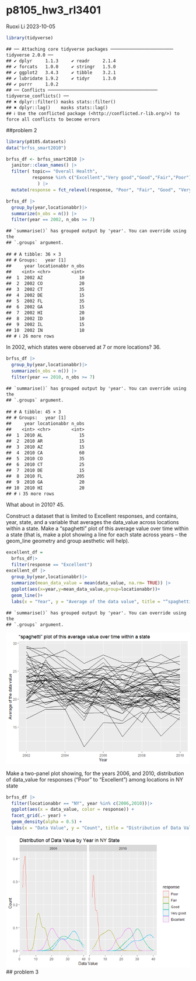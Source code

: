 p8105_hw3_rl3401
================
Ruoxi Li
2023-10-05

``` r
library(tidyverse)
```

    ## ── Attaching core tidyverse packages ──────────────────────── tidyverse 2.0.0 ──
    ## ✔ dplyr     1.1.3     ✔ readr     2.1.4
    ## ✔ forcats   1.0.0     ✔ stringr   1.5.0
    ## ✔ ggplot2   3.4.3     ✔ tibble    3.2.1
    ## ✔ lubridate 1.9.2     ✔ tidyr     1.3.0
    ## ✔ purrr     1.0.2     
    ## ── Conflicts ────────────────────────────────────────── tidyverse_conflicts() ──
    ## ✖ dplyr::filter() masks stats::filter()
    ## ✖ dplyr::lag()    masks stats::lag()
    ## ℹ Use the conflicted package (<http://conflicted.r-lib.org/>) to force all conflicts to become errors

\##problem 2

``` r
library(p8105.datasets)
data("brfss_smart2010") 
```

``` r
brfss_df <- brfss_smart2010 |>
  janitor::clean_names() |>
  filter( topic== "Overall Health",
          response %in% c("Excellent","Very good","Good","Fair","Poor")
            ) |>
  mutate(response = fct_relevel(response, "Poor", "Fair", "Good", "Very good", "Excellent"))
```

``` r
brfss_df |>
  group_by(year,locationabbr)|>
  summarize(n_obs = n()) |>
  filter(year == 2002, n_obs >= 7)
```

    ## `summarise()` has grouped output by 'year'. You can override using the
    ## `.groups` argument.

    ## # A tibble: 36 × 3
    ## # Groups:   year [1]
    ##     year locationabbr n_obs
    ##    <int> <chr>        <int>
    ##  1  2002 AZ              10
    ##  2  2002 CO              20
    ##  3  2002 CT              35
    ##  4  2002 DE              15
    ##  5  2002 FL              35
    ##  6  2002 GA              15
    ##  7  2002 HI              20
    ##  8  2002 ID              10
    ##  9  2002 IL              15
    ## 10  2002 IN              10
    ## # ℹ 26 more rows

In 2002, which states were observed at 7 or more locations? 36.

``` r
brfss_df |>
  group_by(year,locationabbr)|>
  summarize(n_obs = n()) |>
  filter(year == 2010, n_obs >= 7)
```

    ## `summarise()` has grouped output by 'year'. You can override using the
    ## `.groups` argument.

    ## # A tibble: 45 × 3
    ## # Groups:   year [1]
    ##     year locationabbr n_obs
    ##    <int> <chr>        <int>
    ##  1  2010 AL              15
    ##  2  2010 AR              15
    ##  3  2010 AZ              15
    ##  4  2010 CA              60
    ##  5  2010 CO              35
    ##  6  2010 CT              25
    ##  7  2010 DE              15
    ##  8  2010 FL             205
    ##  9  2010 GA              20
    ## 10  2010 HI              20
    ## # ℹ 35 more rows

What about in 2010? 45.

Construct a dataset that is limited to Excellent responses, and
contains, year, state, and a variable that averages the data_value
across locations within a state. Make a “spaghetti” plot of this average
value over time within a state (that is, make a plot showing a line for
each state across years – the geom_line geometry and group aesthetic
will help).

``` r
excellent_df = 
  brfss_df|>
  filter(response == "Excellent") 
excellent_df |>
  group_by(year,locationabbr)|>
  summarize(mean_data_value = mean(data_value, na.rm= TRUE)) |>    
  ggplot(aes(x=year,y=mean_data_value,group=locationabbr))+
  geom_line()+
  labs(x = "Year", y = "Average of the data value", title = "“spaghetti” plot of this average value over time within a state ")
```

    ## `summarise()` has grouped output by 'year'. You can override using the
    ## `.groups` argument.

![](p8105_hw3_rl3401_files/figure-gfm/unnamed-chunk-6-1.png)<!-- -->

Make a two-panel plot showing, for the years 2006, and 2010,
distribution of data_value for responses (“Poor” to “Excellent”) among
locations in NY state

``` r
brfss_df |>
  filter(locationabbr == "NY", year %in% c(2006,2010))|>
  ggplot(aes(x = data_value, color = response)) +
  facet_grid(.~ year) +
  geom_density(alpha = 0.5) +
  labs(x = "Data Value", y = "Count", title = "Distribution of Data Value by Year in NY State") 
```

![](p8105_hw3_rl3401_files/figure-gfm/unnamed-chunk-7-1.png)<!-- --> \##
problem 3
